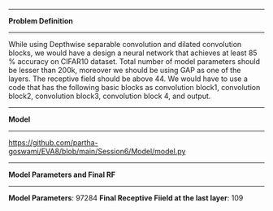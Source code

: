 --------------------------------------------------------------------------------------------------------------------------------------------------------------------------
**Problem Definition**

--------------------------------------------------------------------------------------------------------------------------------------------------------------------------
While using Depthwise separable convolution and dilated convolution blocks, we would have a design a neural network that achieves at least 85 % accuracy on CIFAR10 dataset. Total number of model parameters should be lesser than 200k, moreover we should be using GAP as one of the layers. The receptive field should be above 44. We would have to use a code that has the following basic blocks as convolution block1, convolution block2, convolution block3, convolution block 4, and output.



-------------------------------------------------------------------------------------------------------------------------------------------------------------------------
**Model**

-------------------------------------------------------------------------------------------------------------------------------------------------------------------------

https://github.com/partha-goswami/EVA8/blob/main/Session6/Model/model.py




-------------------------------------------------------------------------------------------------------------------------------------------------------------------------
**Model Parameters and Final RF**

-------------------------------------------------------------------------------------------------------------------------------------------------------------------------

**Model Parameters**: 97284
**Final Receptive Fiield at the last layer**: 109
